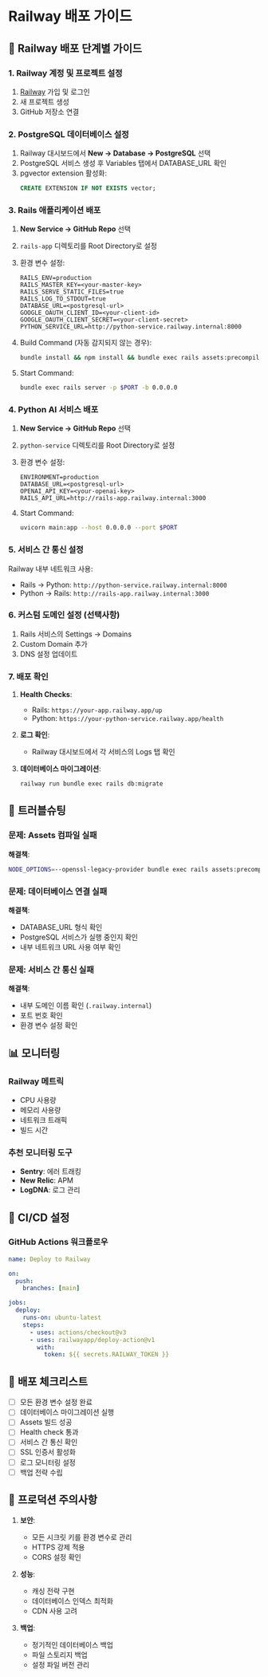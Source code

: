 # Railway 배포 가이드

## 🚀 Railway 배포 단계별 가이드

### 1. Railway 계정 및 프로젝트 설정

1. [Railway](https://railway.app) 가입 및 로그인
2. 새 프로젝트 생성
3. GitHub 저장소 연결

### 2. PostgreSQL 데이터베이스 설정

1. Railway 대시보드에서 **New → Database → PostgreSQL** 선택
2. PostgreSQL 서비스 생성 후 Variables 탭에서 DATABASE_URL 확인
3. pgvector extension 활성화:
   ```sql
   CREATE EXTENSION IF NOT EXISTS vector;
   ```

### 3. Rails 애플리케이션 배포

1. **New Service → GitHub Repo** 선택
2. `rails-app` 디렉토리를 Root Directory로 설정
3. 환경 변수 설정:
   ```
   RAILS_ENV=production
   RAILS_MASTER_KEY=<your-master-key>
   RAILS_SERVE_STATIC_FILES=true
   RAILS_LOG_TO_STDOUT=true
   DATABASE_URL=<postgresql-url>
   GOOGLE_OAUTH_CLIENT_ID=<your-client-id>
   GOOGLE_OAUTH_CLIENT_SECRET=<your-client-secret>
   PYTHON_SERVICE_URL=http://python-service.railway.internal:8000
   ```

4. Build Command (자동 감지되지 않는 경우):
   ```bash
   bundle install && npm install && bundle exec rails assets:precompile
   ```

5. Start Command:
   ```bash
   bundle exec rails server -p $PORT -b 0.0.0.0
   ```

### 4. Python AI 서비스 배포

1. **New Service → GitHub Repo** 선택
2. `python-service` 디렉토리를 Root Directory로 설정
3. 환경 변수 설정:
   ```
   ENVIRONMENT=production
   DATABASE_URL=<postgresql-url>
   OPENAI_API_KEY=<your-openai-key>
   RAILS_API_URL=http://rails-app.railway.internal:3000
   ```

4. Start Command:
   ```bash
   uvicorn main:app --host 0.0.0.0 --port $PORT
   ```

### 5. 서비스 간 통신 설정

Railway 내부 네트워크 사용:
- Rails → Python: `http://python-service.railway.internal:8000`
- Python → Rails: `http://rails-app.railway.internal:3000`

### 6. 커스텀 도메인 설정 (선택사항)

1. Rails 서비스의 Settings → Domains
2. Custom Domain 추가
3. DNS 설정 업데이트

### 7. 배포 확인

1. **Health Checks**:
   - Rails: `https://your-app.railway.app/up`
   - Python: `https://your-python-service.railway.app/health`

2. **로그 확인**:
   - Railway 대시보드에서 각 서비스의 Logs 탭 확인

3. **데이터베이스 마이그레이션**:
   ```bash
   railway run bundle exec rails db:migrate
   ```

## 🔧 트러블슈팅

### 문제: Assets 컴파일 실패
**해결책**:
```bash
NODE_OPTIONS=--openssl-legacy-provider bundle exec rails assets:precompile
```

### 문제: 데이터베이스 연결 실패
**해결책**:
- DATABASE_URL 형식 확인
- PostgreSQL 서비스가 실행 중인지 확인
- 내부 네트워크 URL 사용 여부 확인

### 문제: 서비스 간 통신 실패
**해결책**:
- 내부 도메인 이름 확인 (`.railway.internal`)
- 포트 번호 확인
- 환경 변수 설정 확인

## 📊 모니터링

### Railway 메트릭
- CPU 사용량
- 메모리 사용량
- 네트워크 트래픽
- 빌드 시간

### 추천 모니터링 도구
- **Sentry**: 에러 트래킹
- **New Relic**: APM
- **LogDNA**: 로그 관리

## 🔄 CI/CD 설정

### GitHub Actions 워크플로우
```yaml
name: Deploy to Railway

on:
  push:
    branches: [main]

jobs:
  deploy:
    runs-on: ubuntu-latest
    steps:
      - uses: actions/checkout@v3
      - uses: railwayapp/deploy-action@v1
        with:
          token: ${{ secrets.RAILWAY_TOKEN }}
```

## 📝 배포 체크리스트

- [ ] 모든 환경 변수 설정 완료
- [ ] 데이터베이스 마이그레이션 실행
- [ ] Assets 빌드 성공
- [ ] Health check 통과
- [ ] 서비스 간 통신 확인
- [ ] SSL 인증서 활성화
- [ ] 로그 모니터링 설정
- [ ] 백업 전략 수립

## 🚨 프로덕션 주의사항

1. **보안**:
   - 모든 시크릿 키를 환경 변수로 관리
   - HTTPS 강제 적용
   - CORS 설정 확인

2. **성능**:
   - 캐싱 전략 구현
   - 데이터베이스 인덱스 최적화
   - CDN 사용 고려

3. **백업**:
   - 정기적인 데이터베이스 백업
   - 파일 스토리지 백업
   - 설정 파일 버전 관리